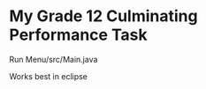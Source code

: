 <h1> My Grade 12 Culminating Performance Task </h1>
<p>   Run Menu/src/Main.java </p>
<p> Works best in eclipse </p>
